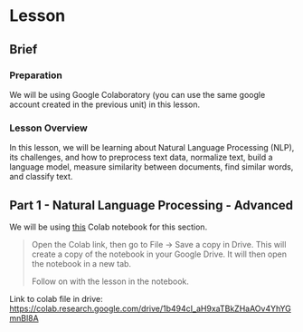 # Lesson

## Brief

### Preparation

We will be using Google Colaboratory (you can use the same google account created in the previous unit) in this lesson.

### Lesson Overview

In this lesson, we will be learning about Natural Language Processing (NLP), its challenges, and how to preprocess text data, normalize text, build a language model, measure similarity between documents, find similar words, and classify text.

## Part 1 - Natural Language Processing - Advanced

We will be using [this](https://colab.research.google.com/drive/1io-CwOqM7Aw90_VEkvshIaP2DUx_7IpX?usp=sharing) Colab notebook for this section.

> Open the Colab link, then go to File -> Save a copy in Drive. This will create a copy of the notebook in your Google Drive. It will then open the notebook in a new tab.
>
> Follow on with the lesson in the notebook.

Link to colab file in drive: https://colab.research.google.com/drive/1b494cI_aH9xaTBkZHaAOv4YhYGmnBl8A
